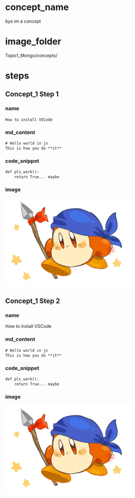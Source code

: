 # concept_name
bye im a concept
  
# image_folder
Topic1_Mongo/concepts/

# steps

## Concept_1 Step 1

### name
```
How to install VSCode 
```

### md_content
```
# Hello world in js
This is how you do **it**
```

### code_snippet
```
def pls_work():
    return True... maybe
```

### image
<img src="images/dee.jpg">

## Concept_1 Step 2

### name
How to install VSCode

### md_content
```
# Hello world in js
This is how you do **it**
```

### code_snippet
```
def pls_work():
    return True... maybe
```

### image
<img src="images/dee.jpg">